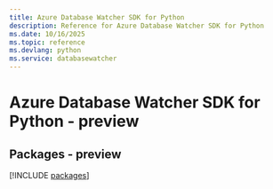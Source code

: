 ```yaml
---
title: Azure Database Watcher SDK for Python
description: Reference for Azure Database Watcher SDK for Python
ms.date: 10/16/2025
ms.topic: reference
ms.devlang: python
ms.service: databasewatcher
---
```

# Azure Database Watcher SDK for Python - preview
## Packages - preview
[!INCLUDE [packages](database-watcher-index.md)]